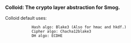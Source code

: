 ### Colloid: The crypto layer abstraction for Smog.

Colloid default uses:

                Hash algo: Blake3 (Also for hmac and hkdf.)
                Cipher algo: Chacha12blake3
                DH algo: ECDHE
